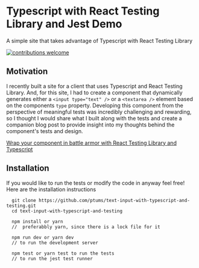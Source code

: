 # Typescript with React Testing Library and Jest Demo

A simple site that takes advantage of Typescript with React Testing Library

[![contributions welcome](https://img.shields.io/badge/contributions-welcome-brightgreen.svg?style=flat)](https://github.com/dwyl/esta/issues)

## Motivation

I recently built a site for a client that uses Typescript and React Testing Library. And, for this site, I had to create a component that dynamically generates either a `<input type="text" />` or a `<textarea />` element based on the components `type` property. Developing this component from the perspective of meaningful tests was incredibly challenging and rewarding, so I thought I would share what I built along with the tests and create a companion blog post to provide insight into my thoughts behind the component's tests and design. 

[Wrap your component in battle armor with React Testing Library and Typescript](https://www.tumulty.dev/post/testing-form-inputs-with-react-testing-library-and-typescript)


## Installation

If you would like to run the tests or modify the code in anyway feel free! Here are the installation instructions 

``` 
  git clone https://github.com/ptums/text-input-with-typescript-and-testing.git
  cd text-input-with-typescript-and-testing
  
  npm install or yarn
  //  preferabbly yarn, since there is a lock file for it
  
  npm run dev or yarn dev
  // to run the development server
  
  npm test or yarn test to run the tests
  // to run the jest test runner
```






